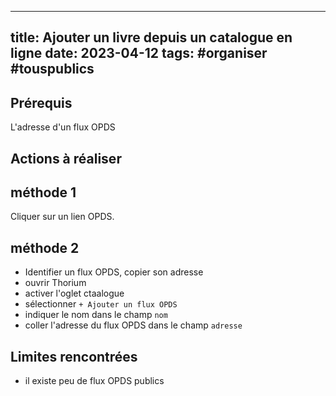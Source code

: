 
---
title: Ajouter un livre depuis un catalogue en ligne
date: 2023-04-12
tags: #organiser #touspublics
---
  
## Prérequis

L'adresse d'un flux OPDS

## Actions à réaliser
  
## méthode 1

Cliquer sur un lien OPDS.

## méthode 2
  - Identifier un flux OPDS, copier son adresse
  - ouvrir Thorium
  - activer l'oglet ctaalogue
  - sélectionner `+ Ajouter un flux OPDS`
  - indiquer le nom dans le champ `nom`
  - coller l'adresse du flux OPDS dans le champ `adresse`

## Limites rencontrées
*  il existe peu de flux OPDS publics
